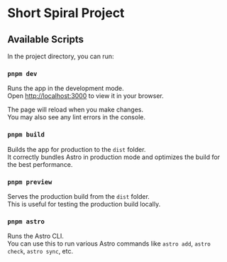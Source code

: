 # Short Spiral Project

## Available Scripts

In the project directory, you can run:

### `pnpm dev`

Runs the app in the development mode.\
Open [http://localhost:3000](http://localhost:3000) to view it in your browser.

The page will reload when you make changes.\
You may also see any lint errors in the console.

### `pnpm build`

Builds the app for production to the `dist` folder.\
It correctly bundles Astro in production mode and optimizes the build for the best performance.

### `pnpm preview`

Serves the production build from the `dist` folder.\
This is useful for testing the production build locally.

### `pnpm astro`

Runs the Astro CLI.\
You can use this to run various Astro commands like `astro add`, `astro check`, `astro sync`, etc.

